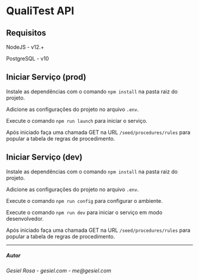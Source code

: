 # QualiTest API


## Requisitos

NodeJS - v12.+

PostgreSQL - v10


## Iniciar Serviço (prod)

Instale as dependências com o comando `npm install` na pasta raiz do projeto.

Adicione as configurações do projeto no arquivo `.env`.

Execute o comando `npm run launch` para iniciar o serviço.

Após iniciado faça uma chamada GET na URL `/seed/procedures/rules` para popular a tabela de regras de procedimento.

## Iniciar Serviço (dev)

Instale as dependências com o comando `npm install` na pasta raiz do projeto.

Adicione as configurações do projeto no arquivo `.env`.

Execute o comando `npm run config` para configurar o ambiente.

Execute o comando `npm run dev` para iniciar o serviço em modo desenvolvedor.

Após iniciado faça uma chamada GET na URL `/seed/procedures/rules` para popular a tabela de regras de procedimento.


---

##### Autor
_Gesiel Rosa - gesiel.com - me@gesiel.com_
